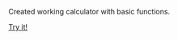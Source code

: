 Created working calculator with basic functions.

<a href="https://cazuloaga.github.io/calculator/" rel="nofollow">Try it!</a>